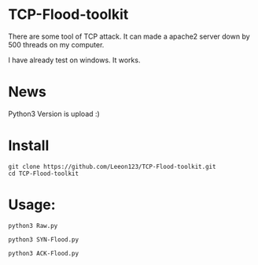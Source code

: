 # TCP-Flood-toolkit
There are some tool of TCP attack. It can made a apache2 server down by 500 threads on my computer.

I have already test on windows. It works.



# News
Python3 Version is upload :)

# Install
    git clone https://github.com/Leeon123/TCP-Flood-toolkit.git
    cd TCP-Flood-toolkit

# Usage:

    python3 Raw.py
    
    python3 SYN-Flood.py
    
    python3 ACK-Flood.py
